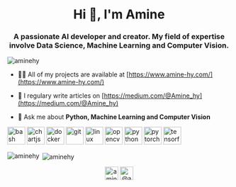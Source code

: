 <h1 align="center">Hi 👋, I'm Amine</h1>
<h3 align="center">A passionate AI developer and creator. My field of expertise involve Data Science, Machine Learning and Computer Vision.</h3>

<p align="left"> <img src="https://komarev.com/ghpvc/?username=aminehy" alt="aminehy" /> </p>

- 👨‍💻 All of my projects are available at [https://www.amine-hy.com/](https://www.amine-hy.com/)

- 📝 I regulary write articles on [https://medium.com/@Amine_hy](https://medium.com/@Amine_hy)

- 💬 Ask me about **Python, Machine Learning and Computer Vision**

<p align="left"><img src="https://www.vectorlogo.zone/logos/gnu_bash/gnu_bash-icon.svg" alt="bash" width="40" height="40"/> <img src="https://www.chartjs.org/media/logo-title.svg" alt="chartjs" width="40" height="40"/> <img src="https://devicons.github.io/devicon/devicon.git/icons/docker/docker-original-wordmark.svg" alt="docker" width="40" height="40"/> <img src="https://www.vectorlogo.zone/logos/git-scm/git-scm-icon.svg" alt="git" width="40" height="40"/> <img src="https://devicons.github.io/devicon/devicon.git/icons/linux/linux-original.svg" alt="linux" width="40" height="40"/> <img src="https://www.vectorlogo.zone/logos/opencv/opencv-icon.svg" alt="opencv" width="40" height="40"/> <img src="https://devicons.github.io/devicon/devicon.git/icons/python/python-original.svg" alt="python" width="40" height="40"/> <img src="https://www.vectorlogo.zone/logos/pytorch/pytorch-icon.svg" alt="pytorch" width="40" height="40"/> <img src="https://www.vectorlogo.zone/logos/tensorflow/tensorflow-icon.svg" alt="tensorflow" width="40" height="40"/></p><p><img align="left" src="https://github-readme-stats.vercel.app/api/top-langs/?username=aminehy&layout=compact&hide=html" alt="aminehy" /></p>

<p>&nbsp;<img align="center" src="https://github-readme-stats.vercel.app/api?username=aminehy&show_icons=true" alt="aminehy" /></p>

<p align="center">
<a href="https://linkedin.com/in/aminehy" target="blank"><img align="center" src="https://cdn.jsdelivr.net/npm/simple-icons@3.0.1/icons/linkedin.svg" alt="aminehy" height="30" width="30" /></a>
<a href="https://medium.com/@amine_hy" target="blank"><img align="center" src="https://cdn.jsdelivr.net/npm/simple-icons@3.0.1/icons/medium.svg" alt="@amine_hy" height="30" width="30" /></a>
</p>

